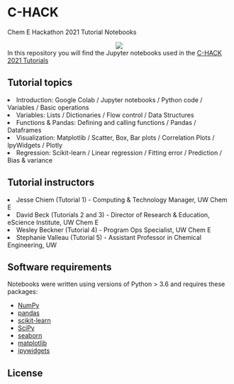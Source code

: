 # C-HACK
Chem E Hackathon 2021 Tutorial Notebooks <br>
<div align="center">
  <img src="https://www.tensorflow.org/images/tf_logo_social.png">
</div>
In this repository you will find the Jupyter notebooks used in the <a href="https://www.c-hack.org/">C-HACK 2021 Tutorials</a>

## Tutorial topics
<li>Introduction</i>: Google Colab / Jupyter notebooks / Python code / Variables / Basic operations  </li>
<li>Variables: Lists / Dictionaries / Flow control / Data Structures </li>
<li>Functions & Pandas: Defining and calling functions / Pandas / Dataframes </li>
<li>Visualization: Matplotlib / Scatter, Box, Bar plots / Correlation Plots / IpyWidgets / Plotly </li>
<li>Regression: Scikit-learn / Linear regression / Fitting error / Prediction / Bias & variance </li>


## Tutorial instructors
<li> Jesse Chiem (Tutorial 1) - Computing & Technology Manager, UW Chem E</li>
<li> David Beck (Tutorials 2 and 3) - Director of Research & Education, eScience Institute, UW Chem E</li>
<li> Wesley Beckner (Tutorial 4) - Program Ops Specialist, UW Chem E</li>
<li> Stephanie Valleau (Tutorial 5) - Assistant Professor in Chemical Engineering, UW</li>

## Software requirements
Notebooks were written using versions of Python > 3.6 and requires these packages:

- [NumPy](https://numpy.org/)
- [pandas](http://pandas.pydata.org/)
- [scikit-learn](https://scikit-learn.org/stable/)
- [SciPy](https://www.scipy.org/)
- [seaborn](https://seaborn.pydata.org/)
- [matplotlib](https://matplotlib.org/stable/index.html)
- [ipywidgets](https://ipywidgets.readthedocs.io/en/latest/)

## License
